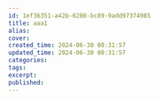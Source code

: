 ```yaml
---
id: 1ef36351-a42b-6280-bc89-9add97374985
title: aaa1
alias:
cover:
created_time: 2024-06-30 00:31:57
updated_time: 2024-06-30 00:31:57
categories:
tags:
excerpt:
published:
---
```

